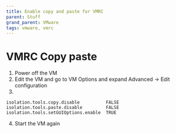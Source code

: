 ```yaml
---
title: Enable copy and paste for VMRC
parent: Stuff
grand_parent: VMware
tags: vmware, vmrc
---
```

# VMRC Copy paste
1. Power off the VM
2. Edit the VM and go to VM Options and expand Advanced -> Edit configuration
3. 
```
isolation.tools.copy.disable          FALSE
isolation.tools.paste.disable         FALSE
isolation.tools.setGUIOptions.enable  TRUE
```
4. Start the VM again
